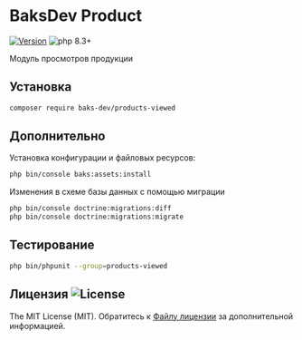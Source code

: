 # BaksDev Product

[![Version](https://img.shields.io/badge/version-7.1.1-blue)](https://github.com/baks-dev/products-viewed/releases)
![php 8.3+](https://img.shields.io/badge/php-min%208.3-red.svg)

Модуль просмотров продукции

## Установка

``` bash
composer require baks-dev/products-viewed
```

## Дополнительно

Установка конфигурации и файловых ресурсов:

``` bash
php bin/console baks:assets:install
```

Изменения в схеме базы данных с помощью миграции

``` bash
php bin/console doctrine:migrations:diff
php bin/console doctrine:migrations:migrate
```

## Тестирование

``` bash
php bin/phpunit --group=products-viewed
```

## Лицензия ![License](https://img.shields.io/badge/MIT-green)

The MIT License (MIT). Обратитесь к [Файлу лицензии](LICENSE.md) за дополнительной информацией.
